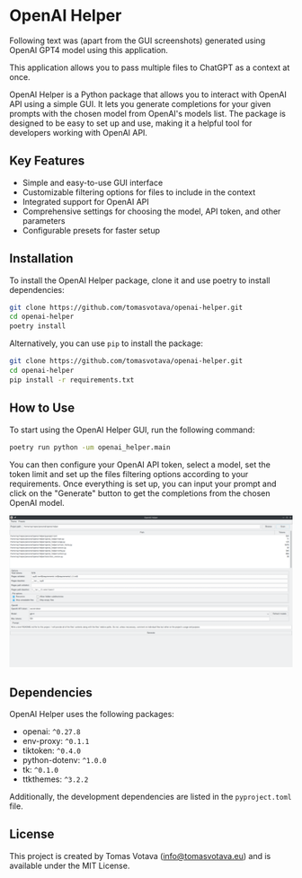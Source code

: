 # OpenAI Helper

Following text was (apart from the GUI screenshots) generated using OpenAI GPT4 model using this application.

This application allows you to pass multiple files to ChatGPT as a context at once.

OpenAI Helper is a Python package that allows you to interact with OpenAI API using a simple GUI. It lets you generate completions for your given prompts with the chosen model from OpenAI's models list. The package is designed to be easy to set up and use, making it a helpful tool for developers working with OpenAI API.

## Key Features

- Simple and easy-to-use GUI interface
- Customizable filtering options for files to include in the context
- Integrated support for OpenAI API
- Comprehensive settings for choosing the model, API token, and other parameters
- Configurable presets for faster setup

## Installation

To install the OpenAI Helper package, clone it and use poetry to install dependencies:

```bash
git clone https://github.com/tomasvotava/openai-helper.git
cd openai-helper
poetry install
```

Alternatively, you can use `pip` to install the package:

```bash
git clone https://github.com/tomasvotava/openai-helper.git
cd openai-helper
pip install -r requirements.txt
```

## How to Use

To start using the OpenAI Helper GUI, run the following command:

```bash
poetry run python -um openai_helper.main
```

You can then configure your OpenAI API token, select a model, set the token limit and set up the files filtering options according to your requirements. Once everything is set up, you can input your prompt and click on the "Generate" button to get the completions from the chosen OpenAI model.

![OpenAI Helper UI](./openai-helper.png)

## Dependencies

OpenAI Helper uses the following packages:

- openai: `^0.27.8`
- env-proxy: `^0.1.1`
- tiktoken: `^0.4.0`
- python-dotenv: `^1.0.0`
- tk: `^0.1.0`
- ttkthemes: `^3.2.2`

Additionally, the development dependencies are listed in the `pyproject.toml` file.

## License

This project is created by Tomas Votava (<info@tomasvotava.eu>) and is available under the MIT License.
